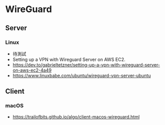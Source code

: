 # WireGuard

## Server

### Linux

- 待測試
- Setting up a VPN with Wireguard Server on AWS EC2.
- https://dev.to/gabrieltetzner/setting-up-a-vpn-with-wireguard-server-on-aws-ec2-4a49
- https://www.linuxbabe.com/ubuntu/wireguard-vpn-server-ubuntu

## Client

### macOS

- https://trailofbits.github.io/algo/client-macos-wireguard.html
